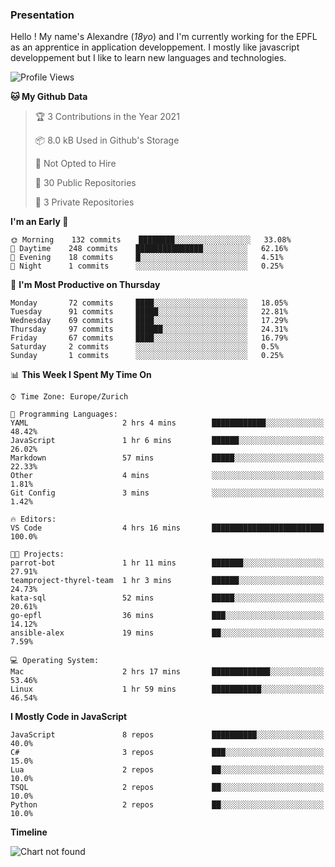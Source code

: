 ### Presentation

Hello ! My name's Alexandre (_18yo_) and I'm currently working for the EPFL as an apprentice in application developpement. I mostly like javascript developpement but I like to learn new languages and technologies.

<!--START_SECTION:waka-->
![Profile Views](http://img.shields.io/badge/Profile%20Views-9-blue)

**🐱 My Github Data** 

> 🏆 3 Contributions in the Year 2021
 > 
> 📦 8.0 kB Used in Github's Storage 
 > 
> 🚫 Not Opted to Hire
 > 
> 📜 30 Public Repositories 
 > 
> 🔑 3 Private Repositories  
 > 
**I'm an Early 🐤** 

```text
🌞 Morning    132 commits    ████████░░░░░░░░░░░░░░░░░   33.08% 
🌆 Daytime    248 commits    ███████████████░░░░░░░░░░   62.16% 
🌃 Evening    18 commits     █░░░░░░░░░░░░░░░░░░░░░░░░   4.51% 
🌙 Night      1 commits      ░░░░░░░░░░░░░░░░░░░░░░░░░   0.25%

```
📅 **I'm Most Productive on Thursday** 

```text
Monday       72 commits     ████░░░░░░░░░░░░░░░░░░░░░   18.05% 
Tuesday      91 commits     █████░░░░░░░░░░░░░░░░░░░░   22.81% 
Wednesday    69 commits     ████░░░░░░░░░░░░░░░░░░░░░   17.29% 
Thursday     97 commits     ██████░░░░░░░░░░░░░░░░░░░   24.31% 
Friday       67 commits     ████░░░░░░░░░░░░░░░░░░░░░   16.79% 
Saturday     2 commits      ░░░░░░░░░░░░░░░░░░░░░░░░░   0.5% 
Sunday       1 commits      ░░░░░░░░░░░░░░░░░░░░░░░░░   0.25%

```


📊 **This Week I Spent My Time On** 

```text
⌚︎ Time Zone: Europe/Zurich

💬 Programming Languages: 
YAML                     2 hrs 4 mins        ████████████░░░░░░░░░░░░░   48.42% 
JavaScript               1 hr 6 mins         ██████░░░░░░░░░░░░░░░░░░░   26.02% 
Markdown                 57 mins             █████░░░░░░░░░░░░░░░░░░░░   22.33% 
Other                    4 mins              ░░░░░░░░░░░░░░░░░░░░░░░░░   1.81% 
Git Config               3 mins              ░░░░░░░░░░░░░░░░░░░░░░░░░   1.42%

🔥 Editors: 
VS Code                  4 hrs 16 mins       █████████████████████████   100.0%

🐱‍💻 Projects: 
parrot-bot               1 hr 11 mins        ███████░░░░░░░░░░░░░░░░░░   27.91% 
teamproject-thyrel-team  1 hr 3 mins         ██████░░░░░░░░░░░░░░░░░░░   24.73% 
kata-sql                 52 mins             █████░░░░░░░░░░░░░░░░░░░░   20.61% 
go-epfl                  36 mins             ███░░░░░░░░░░░░░░░░░░░░░░   14.12% 
ansible-alex             19 mins             ██░░░░░░░░░░░░░░░░░░░░░░░   7.59%

💻 Operating System: 
Mac                      2 hrs 17 mins       █████████████░░░░░░░░░░░░   53.46% 
Linux                    1 hr 59 mins        ███████████░░░░░░░░░░░░░░   46.54%

```

**I Mostly Code in JavaScript** 

```text
JavaScript               8 repos             ██████████░░░░░░░░░░░░░░░   40.0% 
C#                       3 repos             ███░░░░░░░░░░░░░░░░░░░░░░   15.0% 
Lua                      2 repos             ██░░░░░░░░░░░░░░░░░░░░░░░   10.0% 
TSQL                     2 repos             ██░░░░░░░░░░░░░░░░░░░░░░░   10.0% 
Python                   2 repos             ██░░░░░░░░░░░░░░░░░░░░░░░   10.0%

```


**Timeline**

![Chart not found](https://raw.githubusercontent.com/TacticsCH/TacticsCH/main/charts/bar_graph.png) 


<!--END_SECTION:waka-->
